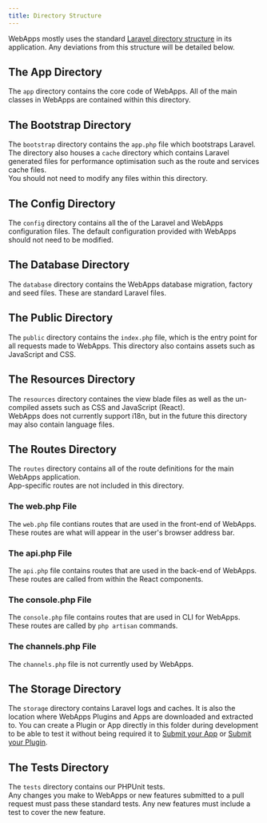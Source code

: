 ```yaml
---
title: Directory Structure
---
```


WebApps mostly uses the standard [Laravel directory structure](https://laravel.com/docs/8.x/structure) in its application. Any deviations from this structure will be detailed below.

## The App Directory
The `app` directory contains the core code of WebApps. All of the main classes in WebApps are contained within this directory.

## The Bootstrap Directory
The `bootstrap` directory contains the `app.php` file which bootstraps Laravel. The directory also houses a `cache` directory which contains Laravel generated files for performance optimisation such as the route and services cache files.<br />
You should not need to modify any files within this directory.

## The Config Directory
The `config` directory contains all the of the Laravel and WebApps configuration files. The default configuration provided with WebApps should not need to be modified.

## The Database Directory
The `database` directory contains the WebApps database migration, factory and seed files. These are standard Laravel files.

## The Public Directory
The `public` directory contains the `index.php` file, which is the entry point for all requests made to WebApps. This directory also contains assets such as JavaScript and CSS.

## The Resources Directory
The `resources` directory containes the view blade files as well as the un-compiled assets such as CSS and JavaScript (React).<br />
WebApps does not currently support i18n, but in the future this directory may also contain language files.

## The Routes Directory
The `routes` directory contains all of the route definitions for the main WebApps application.<br />
App-specific routes are not included in this directory.

### The web.php File
The `web.php` file contians routes that are used in the front-end of WebApps. These routes are what will appear in the user's browser address bar.

### The api.php File
The `api.php` file contains routes that are used in the back-end of WebApps. These routes are called from within the React components.

### The console.php File
The `console.php` file contains routes that are used in CLI for WebApps. These routes are called by `php artisan` commands.

### The channels.php File
The `channels.php` file is not currently used by WebApps.

## The Storage Directory
The `storage` directory contains Laravel logs and caches. It is also the location where WebApps Plugins and Apps are downloaded and extracted to.
You can create a Plugin or App directly in this folder during development to be able to test it without being required it to [Submit your App](#) or [Submit your Plugin](#).

## The Tests Directory
The `tests` directory contains our PHPUnit tests.<br />
Any changes you make to WebApps or new features submitted to a pull request must pass these standard tests. Any new features must include a test to cover the new feature.
